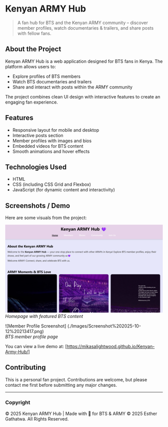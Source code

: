 # Kenyan ARMY Hub

> A fan hub for BTS and the Kenyan ARMY community – discover member profiles, watch documentaries & trailers, and share posts with fellow fans.

## About the Project

Kenyan ARMY Hub is a web application designed for BTS fans in Kenya. The platform allows users to:

- Explore profiles of BTS members
- Watch BTS documentaries and trailers
- Share and interact with posts within the ARMY community

The project combines clean UI design with interactive features to create an engaging fan experience.

## Features

- Responsive layout for mobile and desktop
- Interactive posts section
- Member profiles with images and bios
- Embedded videos for BTS content
- Smooth animations and hover effects

## Technologies Used

- HTML
- CSS (including CSS Grid and Flexbox)
- JavaScript (for dynamic content and interactivity)

## Screenshots / Demo

Here are some visuals from the project:

![Homepage Screenshot](./Images/Screenshot%202025-10-12%20213351.png)  
*Homepage with featured BTS content*

![Member Profile Screenshot] (./Images/Screenshot%202025-10-12%20213417.png)  
*BTS member profile page*

You can view a live demo at: [https://mikasalightwood.github.io/Kenyan-Army-Hub/]

## Contributing

This is a personal fan project. Contributions are welcome, but please contact me first before submitting any major changes.

---
### Copyright
© 2025 Kenyan ARMY Hub | Made with 💜 for BTS & ARMY
© 2025 Esther Gathatwa. All Rights Reserved.